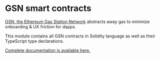 # GSN smart contracts

[GSN, the Ethereum Gas Station Network](https://opengsn.org/) abstracts away gas to minimize onboarding & UX friction for dapps. 

This module contains all GSN contracts in Solidity language as well as their TypeScript type declarations.

[Complete documentation is available here.](https://docs.opengsn.org/contracts/)
